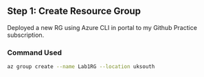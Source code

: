 ## Step 1: Create Resource Group
Deployed a new RG using Azure CLI in portal to my Github Practice subscription.

### Command Used
```bash
az group create --name Lab1RG --location uksouth
```
